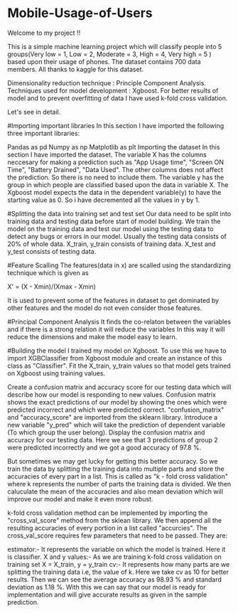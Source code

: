 # Mobile-Usage-of-Users

Welcome to my project !!

This is a simple machine learning project which will classify people into 5 groups(Very low = 1, Low = 2, Moderate = 3, High = 4, Very high = 5 ) based upon their usage of phones. The dataset contains 700 data members. All thanks to kaggle for this dataset.

Dimensionality reduction technique : Principle Component Analysis. Techniques used for model development : Xgboost. For better results of model and to prevent overfitting of data I have used k-fold cross validation.

Let's see in detail.

#Importing important libraries
In this section I have imported the following three important libraries:

Pandas as pd
Numpy as np
Matplotlib as plt
Importing the dataset
In this section I have imported the dataset. The variable X has the columns neccesary for making a prediction such as "App Usage time", "Screen ON Time", "Battery Drained", "Data Used". The other columns does not affect the prediction. So there is no need to include them. The variable y has the group in which people are classified based upon the data in variable X. The Xgboost model expects the data in the dependent variable(y) to have the starting value as 0. So i have decremented all the values in y by 1.

#Splitting the data into training set and test set
Our data need to be split into training data and testing data before start of model building. We train the model on the training data and test our model using the testing data to detect any bugs or errors in our model. Usually the testing data consists of 20% of whole data. X_train, y_train consists of training data. X_test and y_test consists of testing data.

#Feature Scalling
The features(data in x) are scalled using the standardizing technique which is given as

X' = (X - Xmin)/(Xmax - Xmin)

It is used to prevent some of the features in dataset to get dominated by other features and the model do not even consider those features.

#Principal Component Analysis
It finds the co-relaton between the variables and if there is a strong relation it will reduce the variables In this way it will reduce the dimensions and make the model easy to learn.

#Building the model
I trained my model on Xgboost. To use this we have to import XGBClassifier from Xgboost module and create an instance of this class as "Classifier". Fit the X_train, y_train values so that model gets trained on Xgboost using training values.

Create a confusion matrix and accuracy score for our testing data which will describe how our model is responding to new values. Confusion matrix shows the exact predictions of our model by showing the ones which were predicted incorrect and which were predicted correct. "confusion_matrix" and "accuracy_score" are imported from the sklearn library. Introduce a new variable "y_pred" which will take the prediction of dependent variable (To which group the user belong). Display the confusion matrix and accuracy for our testing data. Here we see that 3 predictions of group 2 were predicted incorrectly and we got a good accuracy of 97.8 %.

But sometimes we may get lucky for getting this better accuracy. So we train the data by splitting the training data into multiple parts and store the accuracies of every part in a list. This is called as "k - fold cross validation" where k represents the number of parts the training data is divided. We then caluculate the mean of the accuracies and also mean deviation which will improve our model and make it even more robust.

k-fold cross validation method can be implemented by importing the "cross_val_score" method from the sklean library. We then append all the resulting accuracies of every portion in a list called "accurcies". The cross_val_score requires few parameters that need to be passed. They are:

estimator:- It represents the variable on which the model is trained. Here it is classifier.
X and y values:- As we are training k-fold cross validation on training set X = X_train, y = y_train
cv:- It represents how many parts are we splitting the training data i.e, the value of k. Here we take cv as 10 for better results.
Then we can see the average accuracy as 98.93 % and standard deviation as 1.18 %. With this we can say that our model is ready for implementation and will give accurate results as given in the sample prediction.
